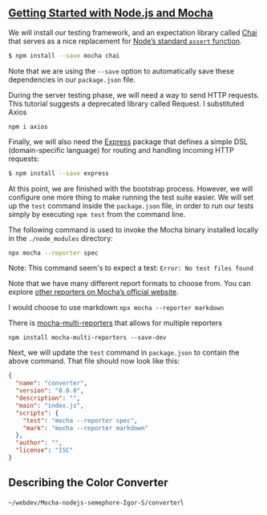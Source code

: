 
## [Getting Started with Node.js and Mocha](https://semaphoreci.com/community/tutorials/getting-started-with-node-js-and-mocha)

We will install our testing framework, and an expectation library called [Chai](http://chaijs.com/) that serves as a nice replacement for [Node’s standard `assert` function](http://nodejs.org/api/assert.html).

```bash
$ npm install --save mocha chai
```

Note that we are using the `--save` option to automatically save these dependencies in our `package.json` file.

During the server testing phase, we will need a way to send HTTP requests. This tutorial suggests a deprecated library called Request. I substituted Axios
```
npm i axios
```

Finally, we will also need the [Express](http://expressjs.com/) package that defines a simple DSL (domain-specific language) for routing and handling incoming HTTP requests:

```bash
$ npm install --save express
```
At this point, we are finished with the bootstrap process. However, we will configure one more thing to make running the test suite easier. We will set up the `test` command inside the `package.json` file, in order to run our tests simply by executing `npm test` from the command line.

The following command is used to invoke the Mocha binary installed locally in the `./node_modules` directory:

```bash
npx mocha --reporter spec
```

Note: This command seem's to expect a test: `Error: No test files found`

Note that we have many different report formats to choose from. You can explore [other reporters on Mocha’s official website](http://mochajs.org/#reporters).

I would choose  to use markdown
`npx mocha --reporter markdown`

There is [mocha-multi-reporters](https://www.npmjs.com/package/mocha-multi-reporters) that allows for multiple reporters
```
npm install mocha-multi-reporters --save-dev
```

Next, we will update the `test` command in `package.json` to contain the above command. That file should now look like this:

```json
{
  "name": "converter",
  "version": "0.0.0",
  "description": "",
  "main": "index.js",
  "scripts": {
    "test": "mocha --reporter spec",
    "mark": "mocha --reporter markdown"
  },
  "author": "",
  "license": "ISC"
}
```

## Describing the Color Converter
`~/webdev/Mocha-nodejs-semephore-Igor-S/converter`\